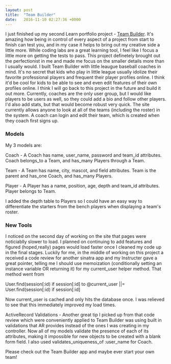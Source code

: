 ```yaml
---
layout: post
title:  "Team Builder"
date:   2016-11-10 02:27:36 +0000
---
```


I just finished up my second Learn portfolio project - [Team Builder](http://https://www.youtube.com/watch?v=Keas_dtuEns&t=6s). It's amazing how being in control of every aspect of a project from start to finish can test you, and in my case it helps to bring out my creative side a little more. While coding labs are a great learning tool, I feel like I focus a little more on getting the tests to pass. This project definetely brought out the perfectionist in me and made me focus on the smaller details more than I usually would. I built Team Builder with little leaugue baseball coaches in mind. It's no secret that kids who play in little league usually idolize their favorite professional players and frequent their player profiles online. I think it'd be cool for kids to be able to see and even edit features of their own profiles online. I think I will go back to this project in the future and build it out more. Currently, coaches are the only user group, but I would like players to be users as well, so they could add a bio and follow other players. I'd also add stats, but that would become robust very quick. The site currently allows anyone to look at all of the teams (including the roster) in the system. A coach can login and edit their team, which is created when they coach first signs up. 

### Models
My 3 models are:

Coach - A Coach has name, user_name, password and team_id attributes. Coach belongs_to a Team, and has_many Players through a Team.

Team - A Team has name, city, mascot, and field attributes. Team is the parent and has_one Coach, and has_many Players.

Player - A Player has a name, position, age, depth and team_id attributes. Player belongs to Team. 

I added the depth table to Players so I could have an easy way to differentiate the starters from the bench players when displaying a team's roster. 

### New Tools

I noticed on the second day of working on the site that pages were noticiablly slower to load. I planned on continuing to add features and figured (hoped,really) pages would load faster once I cleaned my code up in the final stages. Luckily for me, in the middle of working on this project a received a code review for another sinatra app and my Instructer gave a great pointer, telling me I should use memoization (conditionally setting an instance variable OR returning it) for my current_user helper method. That method went from 

User.find(session[:id) if session[:id]
      to
@current_user ||= User.find(session[:id) if session[:id]


Now current_user is cached and only hits the database once. I was relieved to see that this immediately improved my load times. 

ActiveRecord Validations - Another great tip I picked up from that code review which were conveniently applied to Team Builder was using built in validations that AR provides instead of the ones I was creating in my controller. Now all of my models validate the presence of each of its attributes, making it impossible for new objects to be created with a blank form field. I also used validates_uniqueness_of :user_name for Coach.

Please check out the Team Builder app and maybe ever start your own team!
